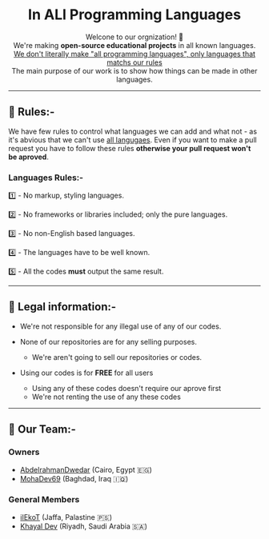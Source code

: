 <h1 align="center">In ALl Programming Languages</h1>
<p align="center">
    Welcone to our orgnization! 👋
    <br>
    We're making <b>open-source educational projects</b> in all known languages.
    <br>
    <u>We don't literally make "all programming languages", only languages that matchs our <a href="README.md/#rules">rules</a></u>
    <br>
    The main purpose of our work is to show how things can be made in other languages.
    <br>
</p>

---

## 📜 Rules:- <a name="#rules"></a>
We have few rules to control what languages we can add and what not - as it's abvious that we can't use <u>all langugaes</u>. Even if you want to make a pull request you have to follow these rules **otherwise your pull request won't be aproved**.

### Languages Rules:-
1️⃣ - No markup, styling languages.

2️⃣ - No frameworks or libraries included; only the pure languages.

3️⃣ - No non-English based languages.

4️⃣ - The languages have to be well known.

5️⃣ - All the codes **must** output the same result.

---

## 📑 Legal information:-

- We're not responsible for any illegal use of any of our codes.      

- None of our repositories are for any selling purposes.
    - We're aren't going to sell our repositories or codes.

- Using our codes is for **FREE** for all users
    - Using any of these codes doesn't require our aprove first
    - We're not renting the use of any these codes

---

## 👥 Our Team:-
### Owners
- [AbdelrahmanDwedar](https://github.com/AbdelrahmanDwedar) (Cairo, Egypt 🇪🇬)
- [MohaDev69](https://github.com/MohaDev-69) (Baghdad, Iraq 🇮🇶)

### General Members
- [iIEkoT](https://github.com/iIEkoT) (Jaffa, Palastine 🇵🇸)
- [Khayal Dev](https://github.com/Khayal-Dev) (Riyadh, Saudi Arabia 🇸🇦)
